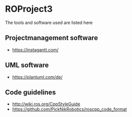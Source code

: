 # ROProject3

The tools and software used are listed here

## Projectmanagement software

- https://instagantt.com/

## UML software

- https://plantuml.com/de/


## Code guidelines

- http://wiki.ros.org/CppStyleGuide
- https://github.com/PickNikRobotics/roscpp_code_format
